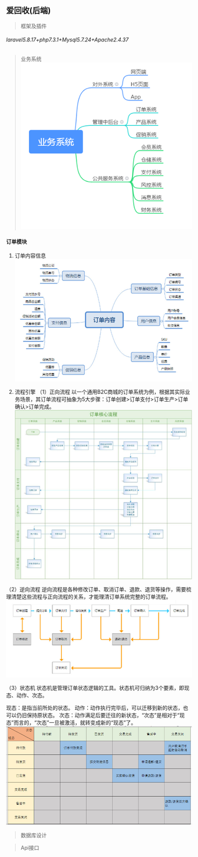 ## 爱回收(后端)

> 框架及插件

###### laravel5.8.17+php7.3.1+Mysql5.7.24+Apache2.4.37

> 业务系统
![Image text](./public/img/业务系统.png)

#### 订单模块
1. 订单内容信息
![Image text](./public/img/订单内容信息.jpg)

2. 流程引擎
（1）正向流程
以一个通用B2C商城的订单系统为例，根据其实际业务场景，其订单流程可抽象为5大步骤：订单创建>订单支付>订单生产>订单确认>订单完成。
![Image text](./public/img/核心流程.jpg)

（2）逆向流程
逆向流程是各种修改订单、取消订单、退款、退货等操作，需要梳理清楚这些流程与正向流程的关系，才能理清订单系统完整的订单流程。
![Image text](./public/img/逆向流程.jpg)

（3）状态机
状态机是管理订单状态逻辑的工具。状态机可归纳为3个要素，即现态、动作、次态。

现态：是指当前所处的状态。
动作：动作执行完毕后，可以迁移到新的状态，也可以仍旧保持原状态。
次态：动作满足后要迁往的新状态，“次态”是相对于“现态”而言的，“次态”一旦被激活，就转变成新的“现态”了。
![Image text](./public/img/订单流程状态.jpg)

> 数据库设计





> Api接口

